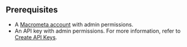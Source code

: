## Prerequisites

- A [Macrometa account](https://auth-play.macrometa.io/) with admin permissions.
- An API key with admin permissions. For more information, refer to [Create API Keys](../account-management/api-keys/create-api-keys.md).
